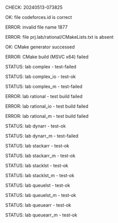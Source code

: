 CHECK: 20240513-073825
OK: file codeforces.id is correct
ERROR: invalid file name 1877
ERROR: file prj.lab/rational/CMakeLists.txt is absent
OK: CMake generator successed
ERROR: CMake build (MSVC x64) failed
STATUS: lab complex - test-failed
STATUS: lab complex_io - test-ok
STATUS: lab complex_m - test-failed
ERROR: lab rational - test build failed
ERROR: lab rational_io - test build failed
ERROR: lab rational_m - test build failed
STATUS: lab dynarr - test-ok
STATUS: lab dynarr_m - test-failed
STATUS: lab stackarr - test-ok
STATUS: lab stackarr_m - test-ok
STATUS: lab stacklst - test-ok
STATUS: lab stacklst_m - test-ok
STATUS: lab queuelst - test-ok
STATUS: lab queuelst_m - test-ok
STATUS: lab queuearr - test-ok
STATUS: lab queuearr_m - test-ok
